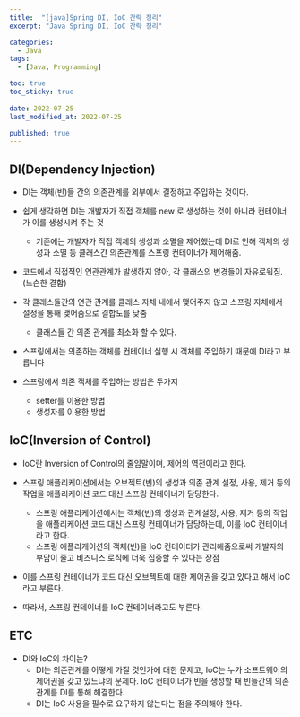 ```yaml
---
title:  "[java]Spring DI, IoC 간략 정리"
excerpt: "Java Spring DI, IoC 간략 정리"

categories:
  - Java
tags:
  - [Java, Programming]

toc: true
toc_sticky: true
 
date: 2022-07-25
last_modified_at: 2022-07-25

published: true
---
```


## DI(Dependency Injection)
* DI는 객체(빈)들 간의 의존관계를 외부에서 결정하고 주입하는 것이다.
* 쉽게 생각하면 DI는 개발자가 직접 객체를 new 로 생성하는 것이 아니라 컨테이너가 이를 생성시켜 주는 것
    * 기존에는 개발자가 직접 객체의 생성과 소멸을 제어했는데 DI로 인해 객체의 생성과 소멸 등 클래스간 의존관계를 스프링 컨테이너가 제어해줌.
* 코드에서 직접적인 연관관계가 발생하지 않아, 각 클래스의 변경들이 자유로워짐.(느슨한 결합)
* 각 클래스들간의 연관 관계를 클래스 자체 내에서 맺어주지 않고 스프링 자체에서 설정을 통해 맺어줌으로 결합도를 낮춤
    * 클래스들 간 의존 관계를 최소화 할 수 있다.

* 스프링에서는 의존하는 객체를 컨테이너 실행 시 객체를 주입하기 때문에 DI라고 부릅니다
* 스프링에서 의존 객체를 주입하는 방법은 두가지
    * setter를 이용한 방법
    * 생성자를 이용한 방법




## IoC(Inversion of Control)
* IoC란 Inversion of Control의 줄임말이며, 제어의 역전이라고 한다.
* 스프링 애플리케이션에서는 오브젝트(빈)의 생성과 의존 관계 설정, 사용, 제거 등의 작업을 애플리케이션 코드 대신 스프링 컨테이너가 담당한다.
    * 스프링 애플리케이션에서는 객체(빈)의 생성과 관계설정, 사용, 제거 등의 작업을 애플리케이션 코드 대신 스프링 컨테이너가 담당하는데, 이를 IoC 컨테이너라고 한다.
    * 스프링 애플리케이션의 객체(빈)을 IoC 컨테이터가 관리해줌으로써 개발자의 부담이 줄고 비즈니스 로직에 더욱 집중할 수 있다는 장점

* 이를 스프링 컨테이너가 코드 대신 오브젝트에 대한 제어권을 갖고 있다고 해서 IoC라고 부른다.
* 따라서, 스프링 컨테이너를 IoC 컨테이너라고도 부른다.



## ETC
* DI와 IoC의 차이는?
    * DI는 의존관계를 어떻게 가질 것인가에 대한 문제고, IoC는 누가 소프트웨어의 제어권을 갖고 있느냐의 문제다. IoC 컨테이너가 빈을 생성할 때 빈들간의 의존관계를 DI를 통해 해결한다.
    * DI는 IoC 사용을 필수로 요구하지 않는다는 점을 주의해야 한다.